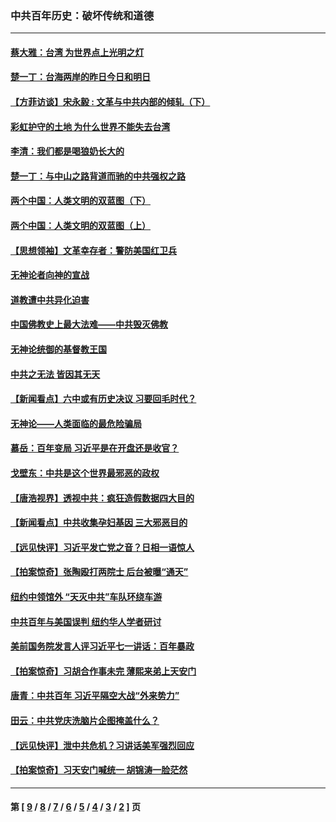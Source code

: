 ### 中共百年历史：破坏传统和道德
---
#### [蔡大雅：台湾 为世界点上光明之灯](../../pages/nf1176114/n13531530.md?04250430) 
#### [楚一丁：台海两岸的昨日今日和明日](../../pages/nf1176114/n13531468.md?04250430) 
#### [【方菲访谈】宋永毅 : 文革与中共内部的倾轧（下）](../../pages/nf1176114/n13486836.md?04250430) 
#### [彩虹护守的土地 为什么世界不能失去台湾](../../pages/nf1176114/n13476849.md?04250430) 
#### [李清：我们都是喝狼奶长大的](../../pages/nf1176114/n13471478.md?04250430) 
#### [楚一丁：与中山之路背道而驰的中共强权之路](../../pages/nf1176114/n13437270.md?04250430) 
#### [两个中国：人类文明的双蓝图（下）](../../pages/nf1176114/n13423132.md?04250430) 
#### [两个中国：人类文明的双蓝图（上）](../../pages/nf1176114/n13422687.md?04250430) 
#### [【思想领袖】文革幸存者：警防美国红卫兵](../../pages/nf1176114/n13339289.md?04250430) 
#### [无神论者向神的宣战](../../pages/nf1176114/n13281535.md?04250430) 
#### [道教遭中共异化迫害](../../pages/nf1176114/n13281463.md?04250430) 
#### [中国佛教史上最大法难——中共毁灭佛教](../../pages/nf1176114/n13281397.md?04250430) 
#### [无神论统御的基督教王国](../../pages/nf1176114/n13281280.md?04250430) 
#### [中共之无法 皆因其无天](../../pages/nf1176114/n13281088.md?04250430) 
#### [【新闻看点】六中或有历史决议 习要回毛时代？](../../pages/nf1176114/n13222895.md?04250430) 
#### [无神论——人类面临的最危险骗局](../../pages/nf1176114/n13196137.md?04250430) 
#### [慕岳：百年变局 习近平是在开盘还是收官？](../../pages/nf1176114/n13206516.md?04250430) 
#### [戈壁东：中共是这个世界最邪恶的政权](../../pages/nf1176114/n13085641.md?04250430) 
#### [【唐浩视界】透视中共：疯狂造假数据四大目的](../../pages/nf1176114/n13080590.md?04250430) 
#### [【新闻看点】中共收集孕妇基因 三大邪恶目的](../../pages/nf1176114/n13077182.md?04250430) 
#### [【远见快评】习近平发亡党之音？日相一语惊人](../../pages/nf1176114/n13074809.md?04250430) 
#### [【拍案惊奇】张陶殴打两院士 后台被曝“通天”](../../pages/nf1176114/n13070496.md?04250430) 
#### [纽约中领馆外 “天灭中共”车队环绕车游](../../pages/nf1176114/n13070693.md?04250430) 
#### [中共百年与美国误判 纽约华人学者研讨](../../pages/nf1176114/n13067969.md?04250430) 
#### [美前国务院发言人评习近平七一讲话：百年暴政](../../pages/nf1176114/n13066986.md?04250430) 
#### [【拍案惊奇】习胡合作事未完 薄熙来弟上天安门](../../pages/nf1176114/n13065867.md?04250430) 
#### [唐青：中共百年 习近平隔空大战“外来势力”](../../pages/nf1176114/n13065976.md?04250430) 
#### [田云：中共党庆洗脑片企图掩盖什么？](../../pages/nf1176114/n13064395.md?04250430) 
#### [【远见快评】泄中共危机？习讲话美军强烈回应](../../pages/nf1176114/n13064269.md?04250430) 
#### [【拍案惊奇】习天安门喊统一 胡锦涛一脸茫然](../../pages/nf1176114/n13063233.md?04250430) 

---
#### 第 [ [9](./9.md?04250430) / [8](./8.md?04250430) / [7](./7.md?04250430) / [6](./6.md?04250430) / [5](./5.md?04250430) / [4](./4.md?04250430) / [3](./3.md?04250430) / [2](./2.md?04250430) ] 页
